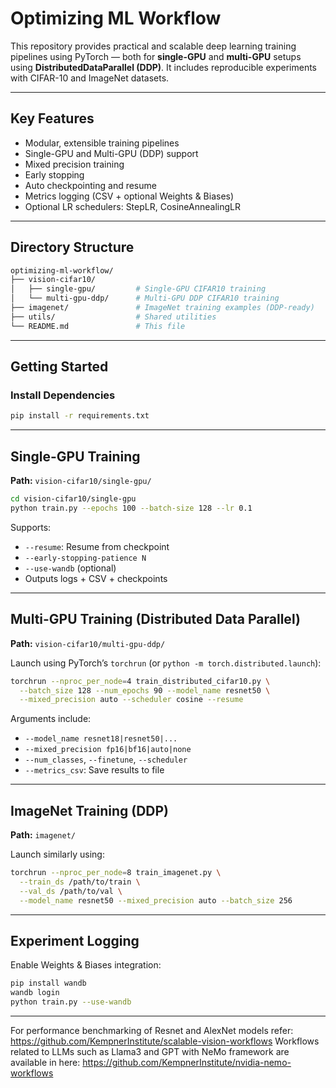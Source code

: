 #  Optimizing ML Workflow

This repository provides practical and scalable deep learning training pipelines using PyTorch — both for **single-GPU** and **multi-GPU** setups using **DistributedDataParallel (DDP)**. It includes reproducible experiments with CIFAR-10 and ImageNet datasets.

---

##  Key Features

-  Modular, extensible training pipelines
-  Single-GPU and Multi-GPU (DDP) support
-  Mixed precision training 
-  Early stopping
-  Auto checkpointing and resume
-  Metrics logging (CSV + optional Weights & Biases)
-  Optional LR schedulers: StepLR, CosineAnnealingLR

---

##  Directory Structure

```bash
optimizing-ml-workflow/
├── vision-cifar10/
│   ├── single-gpu/         # Single-GPU CIFAR10 training
│   └── multi-gpu-ddp/      # Multi-GPU DDP CIFAR10 training
├── imagenet/               # ImageNet training examples (DDP-ready)
├── utils/                  # Shared utilities
└── README.md               # This file
```

---

##  Getting Started

###  Install Dependencies

```bash
pip install -r requirements.txt
```

---

##  Single-GPU Training

**Path:** `vision-cifar10/single-gpu/`

```bash
cd vision-cifar10/single-gpu
python train.py --epochs 100 --batch-size 128 --lr 0.1
```

Supports:

- `--resume`: Resume from checkpoint
- `--early-stopping-patience N`
- `--use-wandb` (optional)
- Outputs logs + CSV + checkpoints

---

##  Multi-GPU Training (Distributed Data Parallel)

**Path:** `vision-cifar10/multi-gpu-ddp/`

Launch using PyTorch’s `torchrun` (or `python -m torch.distributed.launch`):

```bash
torchrun --nproc_per_node=4 train_distributed_cifar10.py \
  --batch_size 128 --num_epochs 90 --model_name resnet50 \
  --mixed_precision auto --scheduler cosine --resume
```

Arguments include:

- `--model_name resnet18|resnet50|...`
- `--mixed_precision fp16|bf16|auto|none`
- `--num_classes`, `--finetune`, `--scheduler`
- `--metrics_csv`: Save results to file

---

##  ImageNet Training (DDP)

**Path:** `imagenet/`

Launch similarly using:

```bash
torchrun --nproc_per_node=8 train_imagenet.py \
  --train_ds /path/to/train \
  --val_ds /path/to/val \
  --model_name resnet50 --mixed_precision auto --batch_size 256
```

---

## Experiment Logging

Enable Weights & Biases integration:

```bash
pip install wandb
wandb login
python train.py --use-wandb
```

---

For performance benchmarking of Resnet and AlexNet models refer: https://github.com/KempnerInstitute/scalable-vision-workflows
Workflows related to LLMs such as Llama3 and GPT with NeMo framework are available in here: https://github.com/KempnerInstitute/nvidia-nemo-workflows

